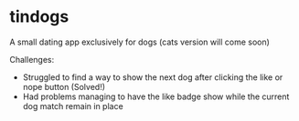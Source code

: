 # tindogs
A small dating app exclusively for dogs (cats version will come soon)


Challenges:

- Struggled to find a way to show the next dog after clicking the like or nope button (Solved!)
- Had problems managing to have the like badge show while the current dog match remain in place